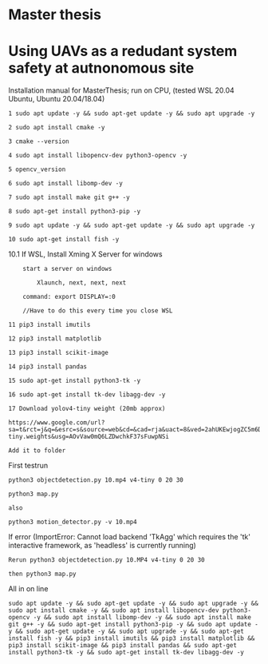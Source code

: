 # Master thesis
# Using UAVs as a redudant system safety at autnonomous site

Installation manual for MasterThesis; run on CPU, (tested WSL 20.04 Ubuntu, Ubuntu 20.04/18.04)

	1 sudo apt update -y && sudo apt-get update -y && sudo apt upgrade -y 

	2 sudo apt install cmake -y

	3 cmake --version

	4 sudo apt install libopencv-dev python3-opencv -y 

	5 opencv_version

	6 sudo apt install libomp-dev -y 

	7 sudo apt install make git g++ -y 

	8 sudo apt-get install python3-pip -y

	9 sudo apt update -y && sudo apt-get update -y && sudo apt upgrade -y

	10 sudo apt-get install fish -y

10.1 If WSL, Install Xming X Server for windows
	
		start a server on windows
			
			Xlaunch, next, next, next
		
		command: export DISPLAY=:0
		
		//Have to do this every time you close WSL
		
	11 pip3 install imutils

	12 pip3 install matplotlib

	13 pip3 install scikit-image

	14 pip3 install pandas

	15 sudo apt-get install python3-tk -y

	16 sudo apt-get install tk-dev libagg-dev -y

	17 Download yolov4-tiny weight (20mb approx) 
	
	https://www.google.com/url?sa=t&rct=j&q=&esrc=s&source=web&cd=&cad=rja&uact=8&ved=2ahUKEwjogZC5m6DtAhXjxIsKHRR1CccQFjAAegQIBRAC&url=https%3A%2F%2Fgithub.com%2FAlexeyAB%2Fdarknet%2Freleases%2Fdownload%2Fdarknet_yolo_v4_pre%2Fyolov4-tiny.weights&usg=AOvVaw0mQ6LZDwchkF37sFuwpNSi
	
	Add it to folder 

First testrun

	python3 objectdetection.py 10.mp4 v4-tiny 0 20 30
	
	python3 map.py
	
	also
	
	python3 motion_detector.py -v 10.mp4
	

If error (ImportError: Cannot load backend 'TkAgg' which requires the 'tk' interactive framework, as 'headless' is currently running)

	Rerun python3 objectdetection.py 10.MP4 v4-tiny 0 20 30
	
	then python3 map.py
	
All in on line

	sudo apt update -y && sudo apt-get update -y && sudo apt upgrade -y && sudo apt install cmake -y && sudo apt install libopencv-dev python3-opencv -y && sudo apt install libomp-dev -y && sudo apt install make git g++ -y && sudo apt-get install python3-pip -y && sudo apt update -y && sudo apt-get update -y && sudo apt upgrade -y && sudo apt-get install fish -y && pip3 install imutils && pip3 install matplotlib && pip3 install scikit-image && pip3 install pandas && sudo apt-get install python3-tk -y && sudo apt-get install tk-dev libagg-dev -y 
